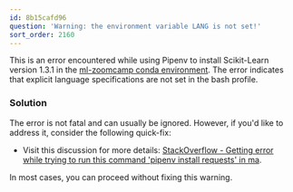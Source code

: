 ```yaml
---
id: 8b15cafd96
question: 'Warning: the environment variable LANG is not set!'
sort_order: 2160
---
```


This is an error encountered while using Pipenv to install Scikit-Learn version 1.3.1 in the [ml-zoomcamp conda environment](https://github.com/DataTalksClub/machine-learning-zoomcamp/blob/master/01-intro/06-environment.md). The error indicates that explicit language specifications are not set in the bash profile.

### Solution

The error is not fatal and can usually be ignored. However, if you'd like to address it, consider the following quick-fix:

- Visit this discussion for more details: [StackOverflow - Getting error while trying to run this command 'pipenv install requests' in ma](https://stackoverflow.com/questions/49436922/getting-error-while-trying-to-run-this-command-pipenv-install-requests-in-ma).

In most cases, you can proceed without fixing this warning.